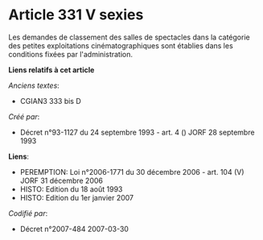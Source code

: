 # Article 331 V sexies

Les demandes de classement des salles de spectacles dans la catégorie des petites exploitations cinématographiques sont
établies dans les conditions fixées par l'administration.

**Liens relatifs à cet article**

_Anciens textes_:

  - CGIAN3 333 bis D

_Créé par_:

  - Décret n°93-1127 du 24 septembre 1993 - art. 4 () JORF 28 septembre 1993

**Liens**:

  - PEREMPTION: Loi n°2006-1771 du 30 décembre 2006 - art. 104 (V) JORF 31 décembre 2006
  - HISTO: Edition du 18 août 1993
  - HISTO: Edition du 1er janvier 2007

_Codifié par_:

  - Décret n°2007-484 2007-03-30
